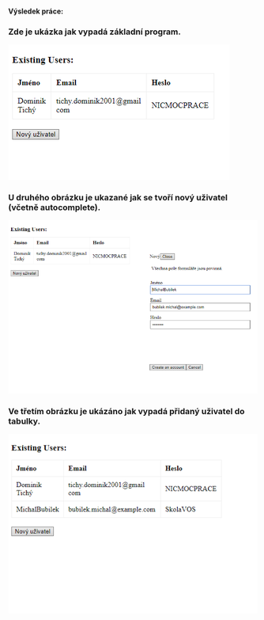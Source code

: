 #### Výsledek práce:
### Zde je ukázka jak vypadá základní program.
![web1.jpg](web1.jpg)
### U druhého obrázku je ukazané jak se tvoří nový uživatel (včetně autocomplete).
![web2.jpg](web2.jpg)
### Ve třetím obrázku je ukázáno jak vypadá přidaný uživatel do tabulky.
![web3.jpg](web3.jpg)
